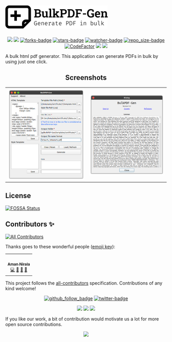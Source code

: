 # ![logo](ic.png)

<p align="center">
<a href="https://github.com/amannirala13/BulkPDF-Gen/issues"><img src="https://img.shields.io/github/issues/amannirala13/BulkPDF-Gen"></a>
<a href="https://github.com/amannirala13/BulkPDF-Gen/pulls"><img src="https://img.shields.io/github/issues-pr/amannirala13/BulkPDF-Gen"></a>
<a href="https://github.com/amannirala13/BulkPDF-Gen/network/members"><img alt = "forks-badge" src="https://img.shields.io/github/forks/amannirala13/BulkPDF-Gen?color=blueviolet"></a>
<a href="https://github.com/amannirala13/BulkPDF-Gen/stargazers"><img alt = "stars-badge" src="https://img.shields.io/github/stars/amannirala13/BulkPDF-Gen?color=yellow"></a>
<a href="https://github.com/amannirala13/BulkPDF-Gen/watchers"><img alt="watcher-badge" src="https://img.shields.io/github/watchers/amannirala13/BulkPDF-Gen?color=teal"></a>
<a href="https://github.com/amannirala13/BulkPDF-Gen/archive/master.zip"><img alt = "repo_size-badge" src="https://img.shields.io/github/repo-size/amannirala13/BulkPDF-Gen"></a>
<a href="https://www.codefactor.io/repository/github/amannirala13/bulkpdf-gen"><img src="https://www.codefactor.io/repository/github/amannirala13/bulkpdf-gen/badge" alt="CodeFactor" /></a>
<a href="https://www.codacy.com/gh/amannirala13/BulkPDF-Gen/dashboard?utm_source=github.com&amp;utm_medium=referral&amp;utm_content=amannirala13/BulkPDF-Gen&amp;utm_campaign=Badge_Grade"><img src="https://app.codacy.com/project/badge/Grade/d7adbda47530420d9b9167f0a4daf48b"/></a>
<a href="https://app.fossa.com/projects/git%2Bgithub.com%2Famannirala13%2FBulkPDF-Gen?ref=badge_shield"></a><img src='https://app.fossa.com/api/projects/git%2Bgithub.com%2Famannirala13%2FBulkPDF-Gen.svg?type=shield'></img></a>
</p>

A bulk html pdf generator. This application can generate PDFs in bulk by using just one click.

<p align="center">
<h2 align="center">Screenshots</h2>
<table>
<tr>
<th><img src="ss3.png" alt="demo1"/></h>
<th><img src="ss2.png" alt="demo2"/></th>
<tr>
</table>
</p>

## License

[![FOSSA Status](https://app.fossa.com/api/projects/git%2Bgithub.com%2Famannirala13%2FBulkPDF-Gen.svg?type=large)](https://app.fossa.com/projects/git%2Bgithub.com%2Famannirala13%2FBulkPDF-Gen?ref=badge_large)

## Contributors ✨

<!-- ALL-CONTRIBUTORS-BADGE:START - Do not remove or modify this section -->

[![All Contributors](https://img.shields.io/badge/all_contributors-1-orange.svg?style=flat-square)](#contributors-)

<!-- ALL-CONTRIBUTORS-BADGE:END -->

Thanks goes to these wonderful people ([emoji key](https://allcontributors.org/docs/en/emoji-key)):

<!-- ALL-CONTRIBUTORS-LIST:START - Do not remove or modify this section -->
<!-- prettier-ignore-start -->
<!-- markdownlint-disable -->
<table>
  <tr>
    <td align="center"><a href="https://amannirala.com/"><img src="https://avatars.githubusercontent.com/u/35570939?v=4?s=100" width="100px;" alt=""/><br /><sub><b>Aman Nirala</b></sub></a><br /><a href="https://github.com/amannirala13/BulkPDF-Gen/commits?author=amannirala13" title="Code">💻</a> <a href="https://github.com/amannirala13/BulkPDF-Gen/commits?author=amannirala13" title="Documentation">📖</a> <a href="#ideas-amannirala13" title="Ideas, Planning, & Feedback">🤔</a> <a href="#design-amannirala13" title="Design">🎨</a></td>
  </tr>
</table>

<!-- markdownlint-restore -->
<!-- prettier-ignore-end -->

<!-- ALL-CONTRIBUTORS-LIST:END -->

This project follows the [all-contributors](https://github.com/all-contributors/all-contributors) specification. Contributions of any kind welcome!

<p align="center">
<a href="https://github.com/amannirala13?tab=followers"><img alt = "github_follow_badge" src="https://img.shields.io/github/followers/amannirala13?label=Follow&style=social"/></a>
<a href = "https://twitter.com/AmanNirala13"><img alt="twitter-badge" src="https://img.shields.io/twitter/follow/amannirala13?label=Follow%20us&style=social"/></a>
</p>

<p align="center">
<a href="https://www.facebook.com/amannirala13"><img src="https://img.shields.io/badge/Follow-Facebook-RoyalBlue"/></a>
<a href="https://www.linkedin.com/in/amannirala13"><img src="https://img.shields.io/badge/Follow-LinkedIn-Blue"/></a>
<a href="https://www.researchgate.net/profile/Aman_Nirala"><img src="https://img.shields.io/badge/Follow-Research Gate-DeepSkyBlue"/></a>

</p>

If you like our work, a bit of contribution would motivate us a lot for more open source contributions.

<p align="center">
<a href="https://www.paypal.me/amannirala13"><img src="https://img.shields.io/badge/Donate-Paypal-blue?style=for-the-badge"></a>
</p>
